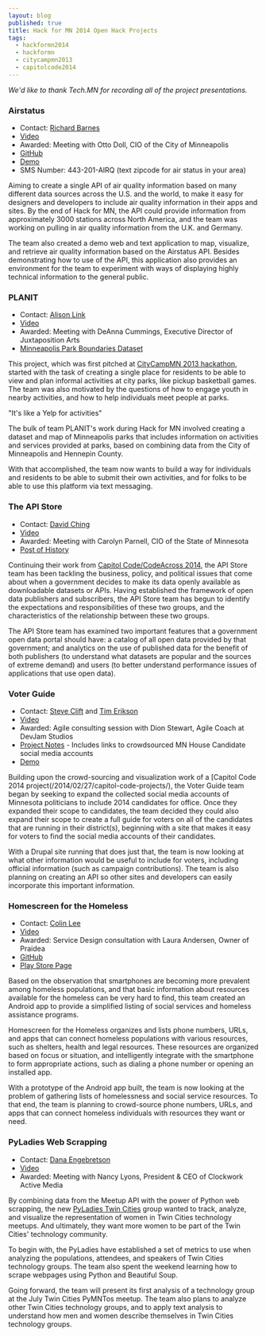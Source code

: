 ```yaml
---
layout: blog
published: true 
title: Hack for MN 2014 Open Hack Projects
tags: 
  - hackformn2014
  - hackformn
  - citycampmn2013
  - capitolcode2014
---
```


*We'd like to thank Tech.MN for recording all of the project presentations.*


### Airstatus 

- Contact: [Richard Barnes](http://rbarnes.org/)
- [Video](http://vimeo.com/98969465)
- Awarded: Meeting with Otto Doll, CIO of the City of Minneapolis
- [GitHub](https://github.com/r-barnes/airquality)
- [Demo](http://airstatus.info/)
- SMS Number: 443-201-AIRQ (text zipcode for air status in your area)

Aiming to create a single API of air quality information based on many different
data sources across the U.S. and the world, to make it easy for designers and 
developers to include air quality information in their apps and sites. By the 
end of Hack for MN, the API could provide information from approximately 3000
stations across North America, and the team was working on pulling in 
air quality information from the U.K. and Germany.

The team also created a demo web and text application to map, visualize, and 
retrieve air quality information based on the Airstatus API. Besides 
demonstrating how to use of the API, this application also provides an 
environment for the team to experiment with ways of displaying highly technical
information to the general public.


### PLANIT 

- Contact: [Alison Link](https://twitter.com/linkalis)
- [Video](http://vimeo.com/98969467)
- Awarded: Meeting with DeAnna Cummings, Executive Director of Juxtaposition Arts
- [Minneapolis Park Boundaries Dataset](https://brigades.opendatanetwork.com/dataset/Metro-Parks-in-Minneapolis/hnpv-xa5t)

This project, which was first pitched at [CityCampMN 2013 hackathon](/events/2013/11/09/citycampmn/), 
started with the task of creating a single place for residents to be able to view and 
plan informal activities at city parks, like pickup basketball games. The team 
was also motivated by the questions of how to engage youth in nearby activities, 
and how to help individuals meet people at parks. 

"It's like a Yelp for activities"

The bulk of team PLANIT's work during Hack for MN involved creating a dataset 
and map of  Minneapolis parks that includes information on activities and 
services provided at parks, based on combining data from the City of 
Minneapolis and Hennepin County.

With that accomplished, the team now wants to build a way for individuals and
residents to be able to submit their own activities, and for folks to be able
to use this platform via text messaging.


### The API Store

- Contact: [David Ching](http://www.linkedin.com/profile/view?id=159829397)
- [Video](http://vimeo.com/98969464)
- Awarded: Meeting with Carolyn Parnell, CIO of the State of Minnesota
- [Post of History](/2014/06/13/capitol-code-update-government-api-store/)

Continuing their work from [Capitol Code/CodeAcross 2014](/2014/02/27/capitol-code-projects/), 
the API Store team has been tackling the business, policy, and political issues
that come about when a government decides to make its data openly available as
downloadable datasets or APIs. Having established the framework of open data 
publishers and subscribers, the API Store team has begun to identify the 
expectations and responsibilities of these two groups, and the characteristics of
the relationship between these two groups.

The API Store team has examined two important features that a government open
data portal should have: a catalog of all open data provided by that government; 
and analytics on the use of published data for the benefit of both publishers 
(to understand what datasets are popular and the sources of extreme demand) and
users (to better understand performance issues of applications that use open 
data).


### Voter Guide

- Contact: [Steve Clift](https://twitter.com/democracy) and [Tim Erikson](https://twitter.com/stpaultim) 
- [Video](http://vimeo.com/98969463)
- Awarded: Agile consulting session with Dion Stewart, Agile Coach at DevJam Studios
- [Project Notes](https://docs.google.com/document/d/1x2NYYG3_rUPLK_VujVXORndnFUXLiVs_DJZZbcgmqNE/edit) - Includes links to crowdsourced MN House Candidate social media accounts
- [Demo](http://dev-voter-guide.gotpantheon.com/)

Building upon the crowd-sourcing and visualization work of a [Capitol Code 2014 project(/2014/02/27/capitol-code-projects/),
the Voter Guide team began by seeking to expand the collected social media 
accounts of Minnesota politicians to include 2014 candidates for office.
Once they expanded their scope to candidates, the team decided they could also
expand their scope to create a full guide for voters on all of the candidates
that are running in their district(s), beginning with a site that makes it easy
for voters to find the social media accounts of their candidates.

With a Drupal site running that does just that, the team is now looking at what
other information would be useful to include for voters, including official information (such as campaign contributions). The team is also planning on
creating an API so other sites and developers can easily incorporate this
important information.


### Homescreen for the Homeless

- Contact: [Colin Lee](https://twitter.com/colinmlee)
- [Video](http://vimeo.com/98969462)
- Awarded: Service Design consultation with Laura Andersen, Owner of Praidea
- [GitHub](https://github.com/colintheshots/HomelessHomeScreen)
- [Play Store Page](https://play.google.com/store/apps/details?id=colintheshots.homelesshomescreen)

Based on the observation that smartphones are becoming more prevalent among
homeless populations, and that basic information about resources available for
the homeless can be very hard to find, this team created an Android app to 
provide a simplified listing of social services and homeless assistance programs.

Homescreen for the Homeless organizes and lists phone numbers, URLs, and apps
that can connect homeless populations with various resources, such as 
shelters, health and legal resources. These resources are organized based on focus or
situation, and intelligently integrate with the smartphone to form appropriate
actions, such as dialing a phone number or opening an installed app. 

With a prototype of the Android app built, the team is now looking at the
problem of gathering lists of homelessness and social service resources. To
that end, the team is planning to crowd-source phone numbers, URLs, and apps
that can connect homeless individuals with resources they want or need.


### PyLadies Web Scrapping

- Contact: [Dana Engebretson](https://twitter.com/DanaKE/)
- [Video](http://vimeo.com/98964771)
- Awarded: Meeting with Nancy Lyons, President & CEO of Clockwork Active Media

By combining data from the Meetup API with the power of Python web scrapping, 
the new [PyLadies Twin Cities](http://www.meetup.com/PyLadiesTC/) group wanted
to track, analyze, and visualize the representation of women in Twin Cities
technology meetups. And ultimately, they want more women to be part of the Twin
Cities' technology community.

To begin with, the PyLadies have established a set of metrics to use when 
analyzing the populations, attendees, and speakers of Twin Cities technology
groups. The team also spent the weekend learning how to scrape webpages using
Python and Beautiful Soup.

Going forward, the team will present its first analysis of a technology group
at the July Twin Cities PyMNTos meetup. The team also plans to analyze other
Twin Cities technology groups, and to apply text analysis to understand how men
and women describe themselves in Twin Cities technology groups.
